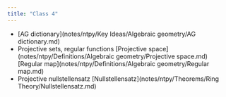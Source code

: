 ```yaml
---
title: "Class 4"
---
```


- [AG dictionary](notes/ntpy/Key Ideas/Algebraic geometry/AG dictionary.md)
- Projective sets, regular functions [Projective space](notes/ntpy/Definitions/Algebraic geometry/Projective space.md) [Regular map](notes/ntpy/Definitions/Algebraic geometry/Regular map.md)
- Projective nullstellensatz [Nullstellensatz](notes/ntpy/Theorems/Ring Theory/Nullstellensatz.md)